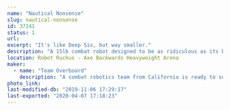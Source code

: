 ```yaml
---
name: "Nautical Nonsense"
slug: nautical-nonsense
id: 37141
status: 1
url: 
excerpt: "It's like Deep Six, but way smaller."
description: "A 15lb combat robot designed to be as ridiculous as its big brother."
location: Robot Ruckus - Axe Backwards Heavyweight Arena
maker:
  - name: "Team Overboard"
    description: "A combat robotics team from California is ready to see what the East Coast is all about."
photo_link: 
last-modified-db: "2019-11-06 17:29:17"
last-exported: "2020-04-07 17:18:23"
---
```

